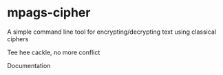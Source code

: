 # mpags-cipher
A simple command line tool for encrypting/decrypting text using classical ciphers

Tee hee cackle, no more conflict


Documentation
